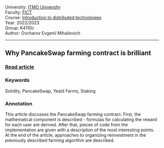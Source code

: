 University: [ITMO University](https://itmo.ru/ru/)    
Faculty: [FICT](https://fict.itmo.ru)    
Course: [Introduction to distributed technologies](https://github.com/itmo-ict-faculty/introduction-to-distributed-technologies)    
Year: 2022/2023    
Group: K4110c    
Author: Ovcharov Evgenii Mihailovich     
___
## Why PancakeSwap farming contract is brilliant
### [Read article](https://medium.com/@tagilmaus/why-pancakeswap-farming-contract-is-brilliant-6592db762c52)
### Keywords
Solidity, PancakeSwap, Yeald Farms, Staking
### Annotation
This article discusses the PancakeSwap farming contract. First, the mathematical component is described - formulas for calculating the reward for each user are derived. After that, pieces of code from the implementation are given with a description of the most interesting points. At the end of the article, approaches to organizing reinvestment in the previously described farming algorithm are described.